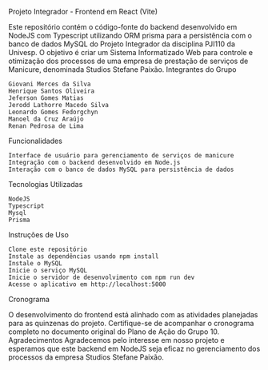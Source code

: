 Projeto Integrador - Frontend em React (Vite)

Este repositório contém o código-fonte do backend desenvolvido em NodeJS com Typescript utilizando ORM prisma para a persistência com o banco de dados MySQL do Projeto Integrador da disciplina PJI110 da Univesp. O objetivo é criar um Sistema Informatizado Web para controle e otimização dos processos de uma empresa de prestação de serviços de Manicure, denominada Studios Stefane Paixão.
Integrantes do Grupo

    Giovani Merces da Silva
    Henrique Santos Oliveira
    Jeferson Gomes Matias
    Jerodd Lathorre Macedo Silva
    Leonardo Gomes Fedorgchyn
    Manoel da Cruz Araújo
    Renan Pedrosa de Lima

Funcionalidades

    Interface de usuário para gerenciamento de serviços de manicure
    Integração com o backend desenvolvido em Node.js
    Interação com o banco de dados MySQL para persistência de dados

Tecnologias Utilizadas

    NodeJS
    Typescript
    Mysql
    Prisma

Instruções de Uso

    Clone este repositório
    Instale as dependências usando npm install
    Instale o MySQL 
    Inicie o serviço MySQL
    Inicie o servidor de desenvolvimento com npm run dev
    Acesse o aplicativo em http://localhost:5000

Cronograma

O desenvolvimento do frontend está alinhado com as atividades planejadas para as quinzenas do projeto. Certifique-se de acompanhar o cronograma completo no documento original do Plano de Ação do Grupo 10.
Agradecimentos
Agradecemos pelo interesse em nosso projeto e esperamos que este backend em NodeJS seja eficaz no gerenciamento dos processos da empresa Studios Stefane Paixão.
